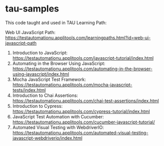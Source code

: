 # tau-samples

This code taught and used in TAU Learning Path: 

Web UI JavaScript Path: https://testautomationu.applitools.com/learningpaths.html?id=web-ui-javascript-path

1. Introduction to JavaScript: https://testautomationu.applitools.com/javascript-tutorial/index.html
2. Automating in the Browser Using JavaScript: https://testautomationu.applitools.com/automating-in-the-browser-using-javascript/index.html
3. Mocha JavaScript Test Framework: https://testautomationu.applitools.com/mocha-javascript-tests/index.html
4. Introduction to Chai Assertions: https://testautomationu.applitools.com/chai-test-assertions/index.html
5. Introduction to Cypress: https://testautomationu.applitools.com/cypress-tutorial/index.html
6. JavaScript Test Automation with Cucumber: https://testautomationu.applitools.com/cucumber-javascript-tutorial/
7. Automated Visual Testing with WebdriverIO: https://testautomationu.applitools.com/automated-visual-testing-javascript-webdriverio/index.html